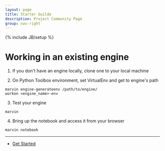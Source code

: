 ```yaml
---
layout: page
title: Starter Guilde
description: Project Community Page
group: nav-right
---
```

<!--
{% comment %}
Licensed to the Apache Software Foundation (ASF) under one or more
contributor license agreements.  See the NOTICE file distributed with
this work for additional information regarding copyright ownership.
The ASF licenses this file to you under the Apache License, Version 2.0
(the "License"); you may not use this file except in compliance with
the License.  You may obtain a copy of the License at

http://www.apache.org/licenses/LICENSE-2.0

Unless required by applicable law or agreed to in writing, software
distributed under the License is distributed on an "AS IS" BASIS,
WITHOUT WARRANTIES OR CONDITIONS OF ANY KIND, either express or implied.
See the License for the specific language governing permissions and
limitations under the License.
{% endcomment %}
-->

{% include JB/setup %}

# Working in an existing engine

1. If you don't have an engine locally, clone one to your local machine

2. On Python Toolbox environment, set VirtualEnv and get to engine's path

```
marvin engine-generateenv /path/to/engine/
workon <engine_name>-env
```

3. Test your engine

```
marvin
```

4. Bring up the notebook and access it from your browser

```
marvin notebook
```

----

* [Get Started](/marvin-platform-book/ch3_get_started/overview)
